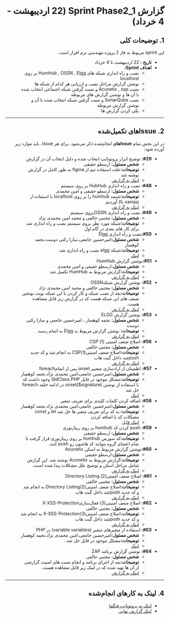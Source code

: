 <div dir="rtl" align="right">

# گزارش Sprint Phase2_1 (22 اردیبهشت - 4 خرداد)

## 1. توضیحات کلی
این sprint مربوط به فاز 2 پروژه مهندسی نرم افزار است. 
- **تاریخ‌ :** 22 اردیبهشت تا 4 خرداد
- **اهداف Sprint:**
  - نصب و راه اندازی شبکه های HumHub , OSSN , Elgg بر روی localhost
  - نوشتن گزارش مراحل نصب و ارزیابی هر کدام از شبکه ها
  - نصب Acunetix , zap و تست گرفتن شبکه اجتماعی انتخاب شده با آن ها و نوشتن گزارش های مربوطه
  - نصب SonarQube و تست گرفتن شبکه انتخاب شده با آن و نوشتن گزارش مربوطه
  - یکی کردن گزارش ها

---

## <h2 dir="rtl"> 2. Issue‌های تکمیل‌شده </h2>
در این بخش تمام **Issue‌های** انجام‌شده ذکر می‌شود. برای هر Issue، باید موارد زیر آورده شود:

<ul dir="rtl">
    <li><strong>#29:</strong>  توضیح ابزار پروتوتایپ انتخاب شده و دلیل انتخاب آن در گزارش
      <ul>
        <li><strong>شخص مسئول:</strong> ارسطو حقیقی </li>
        <li><strong>توضیحات:</strong>علت استفاده تیم از figma به طور کامل در گزارش نوشته شد</li>
        <li><a href="https://docs.google.com/document/d/16yNkjdHMuNY2Qr_G1Uqiz4pqbTHJamUH/edit#heading=h.ymeqgotjk9kq">لینک به گزارش</a></li>
      </ul>
    </li>
  <li><strong>#48:</strong> نصب و راه اندازی HubHub بر روی سیستم
      <ul>
        <li><strong>شخص مسئول:</strong> ارسطو حقیقی و امین محمدی </li>
        <li><strong>توضیحات:</strong>شبمه humhub را بر روی localhost با استفاده از xampp بالا آوردیم</li>
        <li><a href="https://docs.google.com/document/d/1xRuuLZ43L70GVHqMWgnBheStKZDAig198H88E11R7l4/edit?tab=t.0#heading=h.qujaotwok94x">لینک به گزارش</a></li>
      </ul>
    </li>
    <li><strong>#49:</strong> نصب و راه اندازی OSSNبروی سیستم
      <ul>
        <li><strong>شخص مسئول:</strong> مجتبی خالقی و محمد امین محمدی نژاد </li>
        <li><strong>توضیحات:</strong>شبکه مورد نظر بروی سیستم نصب و راه اندازی شد برای کار های بعدی در گام اول</li>
      </ul>
    </li>
   <li><strong>#50:</strong>نصب و راه اندازی Elgg
  <ul>
    <li><strong>شخص مسئول:</strong>امیرحسین جامعی،سارا رکنی دوست،نجمه کوهسار</li>
    <li><strong>توضیحات:</strong>شبکه elgg نصب و راه اندازی شد.</li>
    <li><a href="https://github.com/users/arastoo83/projects/1/views/1?pane=issue&itemId=110250604&issue=arastoo83%7C7Gun%7C50">لینک </a></li>
  </ul>
</li>
  <li><strong>#51:</strong>نوشتن گزارش HumHub
      <ul>
        <li><strong>شخص مسئول:</strong>ارسطو حقیقی و امین محمدی </li>
        <li><strong>توضیحات:</strong>گزارش مربوط به HumHub تکمیل شد</li>
        <li><a href="https://docs.google.com/document/d/1xRuuLZ43L70GVHqMWgnBheStKZDAig198H88E11R7l4/edit?usp=sharing">لینک به گزارش</a></li>
      </ul>
    </li>
    <li><strong>#52:</strong>  نوشتن گزارش شبکهOSSN
      <ul>
        <li><strong>شخص مسئول:</strong> مجتبی خالقی و محمد امین محمدی نژاد </li>
        <li><strong>توضیحات:</strong>بعد از نصب شبکه و کار کردن با این شبکه نوبت نوشتن ضعف های این شبکه هست که در گزارش زیر قابل مشاهده هست.</li>
        <li><a href="https://docs.google.com/document/d/1Lh_QlUkQp9fxmCm0t5eNy_XFsBVeq9HSWR6brVR2Fa0/edit?usp=sharing">لینک به گزارش</a></li>
      </ul>
    </li>

<li><strong>#53:</strong> نوشتن گزارش ELGG
      <ul>
        <li><strong>شخص مسئول:</strong> نجمه کوهسار ، امیرحسین جامعی و سارا رکنی دوست </li>
        <li><strong>توضیحات:</strong> نوشتن گزارش مربوط به Elgg به اتمام رسید.</li>
        <li><a href="https://docs.google.com/document/d/14731TbVqnnDwIkQHrnX_vHs31KDP6xGO9H3k1H3iTTw/edit?usp=sharing">لینک به گزارش</a></li>
      </ul>
    </li>
      <li><strong>#56:</strong>  اصلاح ضعف امنیتی (1) CSP
      <ul>
        <li><strong>شخص مسئول:</strong> مجتبی خالقی </li>
        <li><strong>توضیحات:</strong>اصلاح ضعف امنیتی(1)CSP به انجام شد و کد جدید pushشد داخل گیت هاب</li>
        <li><a href="https://docs.google.com/document/d/1bH_1d7q0jLb8-1bDAwN_ZF7heMJ7vRzvMG-HgNOtYKU/edit?usp=sharing">لینک به گزارش</a></li>
      </ul>
    </li>
        <li><strong>#57:</strong>   اطمینان از ازادسازی متغییر unset پس از اتمامforeach
  <ul>
    <li><strong>شخص مسئول:</strong>امیرحسین جامعی،امین محمدی نژآد،نجمه کوهسار</li>
    <li><strong>توضیحات:</strong>مشکل موجود در فایل StdClass.PHP وجود داشت که با استفاده از نوشتن unset($signature) در ادامه حلقه foreach حل شد</li>
    <li><a href="https://github.com/arastoo83/7Gun/blob/main/humhub/protected/humhub/libs/StdClass.php">لینک </a></li>
  </ul>
</li>
     <li><strong>#58:</strong>  اضافه کردن کلمات کلیدی برای تعریف متغیر
  <ul>
    <li><strong>شخص مسئول:</strong>امیرحسین جامعی،امین محمدی نژاد،نجمه کوهسار</li>
    <li><strong>توضیحات:</strong>.به کد برای تعریف متغیر ها حل شد let و const مشکلات کد با اضافه کردن  </li>
    <li><a href="https://github.com/arastoo83/7Gun/blob/main/humhub/protected/humhub/modules/tour/resources/js/bootstrap-tourist.js">لینک فایل</a></li>
  </ul>
</li>
<li><strong>#59:</strong> push کردن کد humhub بر روی ریپازتوری
      <ul>
        <li><strong>شخص مسئول:</strong> ارسطو حقیقی </li>
        <li><strong>توضیحات:</strong>کد سورس humhub بر روی ریپازتوری قرار گرفت تا تمام اعضای گروه بتوانند کد هاشون رو push کنند.</li>
      </ul>
    </li>
    <li><strong>#60:</strong>نوشتن گزارش مربوط به اسکن Acunetix
      <ul>
        <li><strong>شخص مسئول:</strong>ارسطو حقیقی </li>
        <li><strong>توضیحات:</strong>گزارش مربوط به Acunetix نوشته شد. این گزارش شامل مراحل اسکن و توضیح علل مشکلات پیدا شده است.</li>
        <li><a href="https://docs.google.com/document/d/1Lty6uvCQDI_c29ETN8B8Fc24jH02nPMwxSjqaZF0zBs/edit?usp=sharing">لینک به گزارش</a></li>
      </ul>
    </li>
      <li><strong>#61:</strong>  اصلاح ضعف امنیتی(2) Directory Listing
      <ul>
        <li><strong>شخص مسئول:</strong> مجتبی خالقی</li>
        <li><strong>توضیحات:</strong>اصلاح ضعف امنیتی(2)Directory Listing به انجام شد و کد جدید pushشد داخل گیت هاب</li>
        <li><a href="https://docs.google.com/document/d/1bH_1d7q0jLb8-1bDAwN_ZF7heMJ7vRzvMG-HgNOtYKU/edit?usp=sharing">لینک به گزارش</a></li>
      </ul>
    </li>
      <li><strong>#62:</strong>  اصلاح ضعف امنیتی(3) فعال‌سازیX-XSS-Protection
      <ul>
        <li><strong>شخص مسئول:</strong> مجتبی خالقی </li>
        <li><strong>توضیحات:</strong>اصلاح ضعف امنیتی(3)X-XSS-Protection به انجام شد و کد جدید pushشد داخل گیت هاب</li>
        <li><a href="https://docs.google.com/document/d/1bH_1d7q0jLb8-1bDAwN_ZF7heMJ7vRzvMG-HgNOtYKU/edit?usp=sharing">لینک به گزارش</a></li>
      </ul>
    </li>
        <li><strong>#63:</strong> استفاده از متغیرهای متغیر (variable variables) در PHP 
  <ul>
    <li><strong>شخص مسئول:</strong>امیرحسین جامعی،امین محمدی نژآد،نجمه کوهسار</li>
    <li><strong>توضیحات:</strong>مشکل موجود در فایل حل شد .</li>
    <li><a href="https://github.com/arastoo83/7Gun/blob/main/humhub/protected/humhub/modules/ldap/components/ZendLdap.php">لینک </a></li>
  </ul>
</li>
        <li><strong>#64:</strong>  نوشتن گزارش برنامه ZAP
      <ul>
        <li><strong>شخص مسئول:</strong> مجتبی خالقی </li>
        <li><strong>توضیحات:</strong>بعد از اجرای برنامه و انجام تست های امنیت گزارشی از آن ها تهیه شده که در لینک زیر قابل مشاهده هست.</li>
        <li><a href="https://docs.google.com/document/d/1bH_1d7q0jLb8-1bDAwN_ZF7heMJ7vRzvMG-HgNOtYKU/edit?usp=sharing">لینک به گزارش</a></li>
      </ul>
    </li>
</ul>

---

## 4. لینک به کارهای انجام‌شده
- [لینک به پروتوتایپ فیگما](https://www.figma.com/design/W1udGOCI5g6WOiMc4S9GMT/Social-Network---7gun?node-id=0-1&p=f&t=8CMGot1cSL8SzlAj-0)
- [لینک گزارش نهایی](https://docs.google.com/document/d/16yNkjdHMuNY2Qr_G1Uqiz4pqbTHJamUH/edit)

</div>
